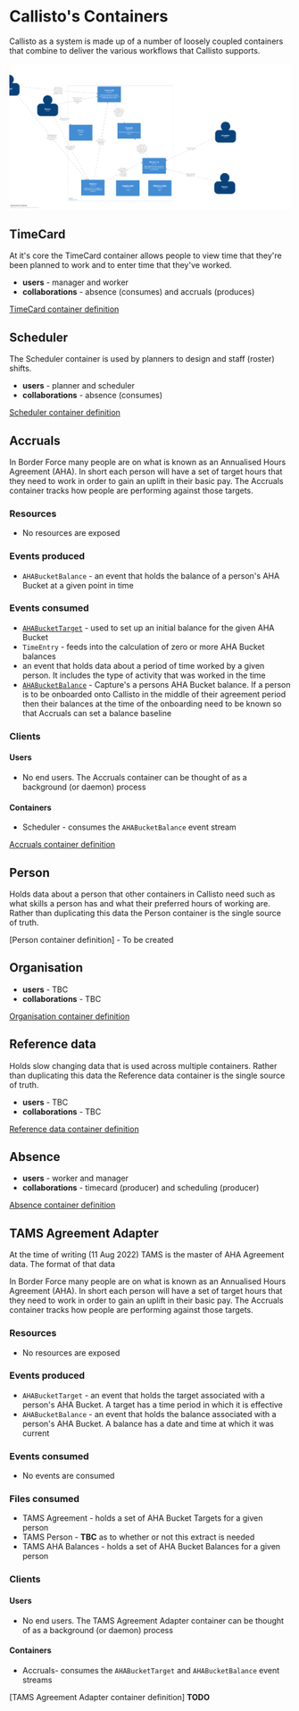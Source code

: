 
# Callisto's Containers

Callisto as a system is made up of a number of loosely coupled containers that combine to deliver the various workflows that Callisto supports.

![Callisto containers](./images/containers.png)


## TimeCard
At it's core the TimeCard container allows people to view time that they're been planned to work and to enter time that they've worked. 

- **users** - manager and worker
- **collaborations** - absence (consumes) and accruals (produces)

[TimeCard container definition](https://github.com/UKHomeOffice/callisto-timecard-restapi/blob/main/docs/container-definition.md)

## Scheduler
The Scheduler container is used by planners to design and staff (roster) shifts.

- **users** - planner and scheduler
- **collaborations** - absence (consumes)

[Scheduler container definition](https://github.com/)

## Accruals
In Border Force many people are on what is known as an Annualised Hours Agreement (AHA). In short each person will have a set of target hours that they need to work in order to gain an uplift in their basic pay. The Accruals container tracks how people are performing against those targets.

### Resources
- No resources are exposed

### Events produced
- `AHABucketBalance` - an event that holds the balance of a person's AHA Bucket at a given point in time

### Events consumed
- [`AHABucketTarget`](#tamsAgreementAdapter_ahaBucketTargetEvent) - used to set up an initial balance for the given AHA Bucket
- `TimeEntry` - feeds into the calculation of zero or more AHA Bucket balances
- an event that holds data about a period of time worked by a given person. It includes the type of activity that was worked in the time
- [`AHABucketBalance`](#tamsAgreementAdapter_ahaBucketBalanceEvent) - Capture's a persons AHA Bucket balance. If a person is to be onboarded onto Callisto in the middle of their agreement period then their balances at the time of the onboarding need to be known so that Accruals can set a balance baseline

### Clients
#### Users
- No end users. The Accruals container can be thought of as a background (or daemon) process

#### Containers
- Scheduler - consumes the `AHABucketBalance` event stream

[Accruals container definition](https://github.com/)

## Person 
Holds data about a person that other containers in Callisto need such as what skills a person has and what their preferred hours of working are. Rather than duplicating this data the Person container is the single source of truth.

[Person container definition] - To be created

## Organisation

- **users** - TBC
- **collaborations** - TBC

[Organisation container definition](https://github.com/)

## Reference data
Holds slow changing data that is used across multiple containers. Rather than duplicating this data the Reference data container is the single source of truth.

- **users** - TBC
- **collaborations** - TBC

[Reference data container definition](https://github.com/)

## Absence

- **users** - worker and manager
- **collaborations** - timecard (producer) and scheduling (producer)

[Absence container definition](https://github.com/)

## TAMS Agreement Adapter
At the time of writing (11 Aug 2022) TAMS is the master of AHA Agreement data. The format of that data 

In Border Force many people are on what is known as an Annualised Hours Agreement (AHA). In short each person will have a set of target hours that they need to work in order to gain an uplift in their basic pay. The Accruals container tracks how people are performing against those targets.

### Resources
- No resources are exposed

### Events produced
- <a name="tamsAgreementAdapter_ahaBucketTargetEvent">`AHABucketTarget`</a> - an event that holds the target associated with a person's AHA Bucket. A target has a time period in which it is effective
- <a name="tamsAgreementAdapter_ahaBucketBalanceEvent">`AHABucketBalance`</a> - an event that holds the balance associated with a person's AHA Bucket. A balance has a date and time at which it was current

### Events consumed
- No events are consumed

### Files consumed
- TAMS Agreement - holds a set of AHA Bucket Targets for a given person
- TAMS Person - **TBC** as to whether or not this extract is needed
- TAMS AHA Balances - holds a set of AHA Bucket Balances for a given person

### Clients
#### Users
- No end users. The TAMS Agreement Adapter container can be thought of as a background (or daemon) process

#### Containers
- Accruals- consumes the `AHABucketTarget` and `AHABucketBalance` event streams

[TAMS Agreement Adapter container definition] **TODO**
